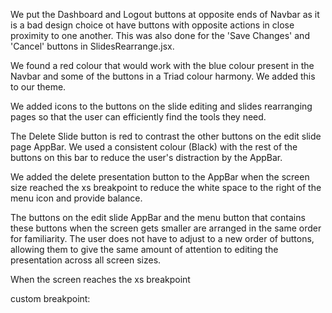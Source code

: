 We put the Dashboard and Logout buttons at opposite ends of Navbar as it is a
 bad design choice ot have buttons with opposite actions in close proximity to
 one another. This was also done for the 'Save Changes' and 'Cancel' buttons
 in SlidesRearrange.jsx.

We found a red colour that would work with the blue colour present in the Navbar
 and some of the buttons in a Triad colour harmony. We added this to our theme.

We added icons to the buttons on the slide editing and slides rearranging pages
 so that the user can efficiently find the tools they need.

The Delete Slide button is red to contrast the other buttons on the edit slide page AppBar. We used a consistent colour (Black) with the rest of the buttons on this bar to reduce the user's distraction by the AppBar.

We added the delete presentation button to the AppBar when the screen size reached the
xs breakpoint to reduce the white space to the right of the menu icon and provide balance.

The buttons on the edit slide AppBar and the menu button that contains these buttons when
the screen gets smaller are arranged in the same order for familiarity. The user
does not have to adjust to a new order of buttons, allowing them to give the same
amount of attention to editing the presentation across all screen sizes.

When the screen reaches the xs breakpoint

custom breakpoint: